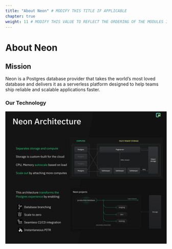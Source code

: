 ```yaml
---
title: "About Neon" # MODIFY THIS TITLE IF APPLICABLE
chapter: true
weight: 11 # MODIFY THIS VALUE TO REFLECT THE ORDERING OF THE MODULES IF APPLICABLE
---
```


# About Neon<!-- MODIFY THIS HEADING IF APPLICABLE -->

## Mission<!-- MODIFY THIS SUBHEADING -->
Neon is a Postgres database provider that takes the world’s most loved database and delivers it as a serverless platform designed to help teams ship reliable and scalable applications faster.


### Our Technology <!-- MODIFY THIS HEADING -->
![Neon Technology](/images/neontech.jpg)

